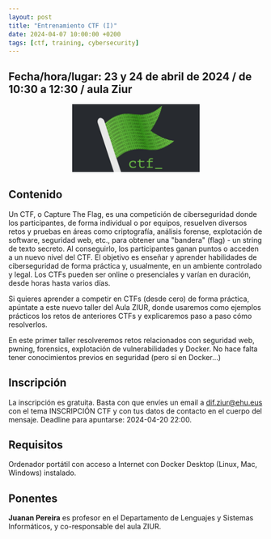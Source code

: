 ```yaml
---
layout: post
title: "Entrenamiento CTF (I)"
date: 2024-04-07 10:00:00 +0200
tags: [ctf, training, cybersecurity]
---
```


## Fecha/hora/lugar: 23 y 24 de abril de 2024 / de 10:30 a 12:30 / aula Ziur

<div style="text-align: center;">
<img src="/assets/img/posts/ctf.jpg" alt="Training CTF" title="Training CTF" width="50%" />
</div>

## Contenido

Un CTF, o Capture The Flag, es una competición de ciberseguridad donde los participantes, de forma individual o por equipos, resuelven diversos retos y pruebas en áreas como criptografía, análisis forense, explotación de software, seguridad web, etc., para obtener una "bandera" (flag) - un string de texto secreto. Al conseguirlo, los participantes ganan puntos o acceden a un nuevo nivel del CTF. El objetivo es enseñar y aprender habilidades de ciberseguridad de forma práctica y, usualmente, en un ambiente controlado y legal. Los CTFs pueden ser online o presenciales y varían en duración, desde horas hasta varios días.

Si quieres aprender a competir en CTFs (desde cero) de forma práctica, apúntate a este nuevo taller del Aula ZIUR, donde usaremos como ejemplos prácticos los retos de anteriores CTFs y explicaremos paso a paso cómo resolverlos.

En este primer taller resolveremos retos relacionados con seguridad web, pwning, forensics, explotación de vulnerabilidades y Docker. No hace falta tener conocimientos previos en seguridad (pero sí en Docker...)


## Inscripción

La inscripción es gratuita. Basta con que envíes un email a dif.ziur@ehu.eus con el tema INSCRIPCIÓN CTF y con tus datos de contacto en el cuerpo del mensaje. Deadline para apuntarse: 2024-04-20 22:00.

## Requisitos

Ordenador portátil con acceso a Internet con Docker Desktop (Linux, Mac, Windows) instalado.


## Ponentes

**Juanan Pereira** es profesor en el Departamento de Lenguajes y Sistemas Informáticos, y co-responsable del aula ZIUR.  


